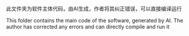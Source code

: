 此文件夹为软件主体代码，由AI生成，作者将其纠正错误，可以直接编译运行

This folder contains the main code of the software, generated by AI. The author has corrected any errors and can directly compile and run it
